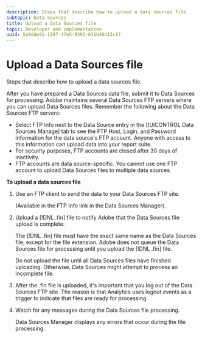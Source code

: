```yaml
---
description: Steps that describe how to upload a data sources file.
subtopic: Data sources
title: Upload a Data Sources file
topic: Developer and implementation
uuid: 5a9dde91-1297-47e5-9393-611b40413c17
---
```


# Upload a Data Sources file

Steps that describe how to upload a data sources file.

 After you have prepared a Data Sources data file, submit it to Data Sources for processing. Adobe maintains several Data Sources FTP servers where you can upload Data Sources files. Remember the following about the Data Sources FTP servers:

* Select FTP Info next to the Data Source entry in the [!UICONTROL Data Sources Manage] tab to see the FTP Host, Login, and Password information for the data source's FTP account. Anyone with access to this information can upload data into your report suite.
* For security purposes, FTP accounts are closed after 30 days of inactivity.
* FTP accounts are data source-specific. You cannot use one FTP account to upload Data Sources files to multiple data sources.

**To upload a data sources file** 

1. Use an FTP client to send the data to your Data Sources FTP site.

   (Available in the FTP Info link in the Data Sources Manager).

1. Upload a [!DNL .fin] file to notify Adobe that the Data Sources file upload is complete.

   The [!DNL .fin] file must have the exact same name as the Data Sources file, except for the file extension. Adobe does not queue the Data Sources file for processing until you upload the [!DNL .fin] file.

   Do not upload the file until all Data Sources files have finished uploading. Otherwise, Data Sources might attempt to process an incomplete file.
1. After the .fin file is uploaded, it's important that you log out of the Data Sources FTP site. The reason is that  Analytics uses logout events as a trigger to indicate that files are ready for processing.
1. Watch for any messages during the Data Sources file processing.

   Data Sources Manager displays any errors that occur during the file processing.

